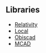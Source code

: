 ## Libraries

* [Relativity](https://github.com/davidson16807/relativity.scad)
* [Local](https://github.com/jreinhardt/local-scad)
* [Obiscad](https://github.com/Obijuan/obiscad)
* [MCAD](https://github.com/openscad/MCAD)
